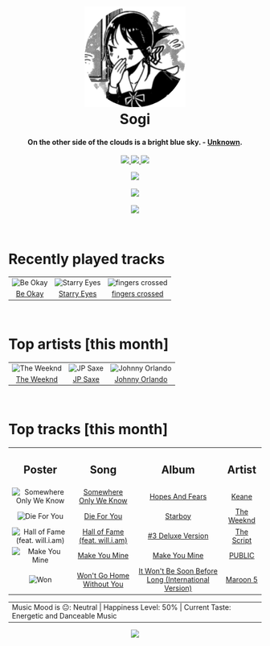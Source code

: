 <h1 align='center'>
  <br>
  <a href='https://www.youtube.com/watch?v=dQw4w9WgXcQ'><img src='avatar.png' alt='Sogi' width='200'></a>
  <br>
  Sogi
  <br>
</h1>

<h4 align='center'>On the other side of the clouds is a bright blue sky. - <a href='https://duckduckgo.com/?q=Unknown' target='_blank'>Unknown</a>.</h4>

<p align='center' socials>
  <a href='https://discord.com/invite/96EA7ENfV9'>
    <img src='https://img.shields.io/badge/Discord-server-blue'>
  </a>
  <a href='https://sxoxgxi.github.io/'>
    <img src='https://img.shields.io/website?down_color=red&down_message=offline&label=Website&up_color=light%20green&up_message=online&url=https://sxoxgxi.github.io/'>
  </a>
  <img src='https://img.shields.io/badge/Layout-Synced-brightgreen' class='layout'>
</p socials>
<p status, align='center'>
  <a href='https://open.spotify.com/user/317777c47jvjnq6zzzwbijw6gbmi?si=d1aee88debdf46d8'>
    <img src="https://img.shields.io/badge/Playing-Beautiful (feat. Camila Cabello)-&?style=social&logo=spotify">
  </a>
</p status>

<!------ Tools I Use ------>
<p align="center">
  <a href="#">
    <img src="https://skillicons.dev/icons?i=html,css,tailwind,bootstrap,javascript,typescript,python,bash,powershell,react,vite,nextjs,nodejs,flask,django,fastapi,mongodb,postgresql,mysql,sqlite,git&perline=7" />
  </a>
  <p align="center">
  <a href="#">
    <img src="https://skillicons.dev/icons?i=linux,autocad,figma,postman,vscode" />
  </a>
  </p>
</p>
<!------ Tools I Use ------>

<!------ RECENTLY PLAYED ------>

<p recentlyplayed, float='left'>
  <br>
  <h1>Recently played tracks</h1>
  <p></p>
  <table style='width:100%'>
<tr align='center'>
<td>
<img class='artists' src='https://i.scdn.co/image/ab67616d0000b273a518bbe4562f725fabed618d' alt='Be Okay' style='width:50%'>
</td>
<td>
<img class='artists' src='https://i.scdn.co/image/ab67616d0000b2734ab2520c2c77a1d66b9ee21d' alt='Starry Eyes' style='width:50%'>
</td>
<td>
<img class='artists' src='https://i.scdn.co/image/ab67616d0000b273fa8347d023a30f66544e93f0' alt='fingers crossed' style='width:50%'>
</td>
</tr>
<tr align='center'>
<td>
<a href='https://open.spotify.com/track/0RYE1h1i5s9iXwaAjcf5VY'>Be Okay</a>
</td>
<td>
<a href='https://open.spotify.com/track/6zzdyvVWjGrQBraSvuqJPY'>Starry Eyes</a>
</td>
<td>
<a href='https://open.spotify.com/track/7jb91qnNv2R1XdrICW4A0y'>fingers crossed</a>
</td>
</tr>
</table>

</p recentlyplayed>
<!------ .RECENTLY PLAYED ------>
<!------ TOP ARTISTS ------>

<p topartists, float='left'>
  <br>
  <h1>Top artists [this month]</h1>
  <p></p>
  <table style='width:100%'>
<tr align='center'>
<td>
<img class='artists' src='https://i.scdn.co/image/ab6761610000e5eb214f3cf1cbe7139c1e26ffbb' alt='The Weeknd' style='width:50%'>
</td>
<td>
<img class='artists' src='https://i.scdn.co/image/ab6761610000e5ebe5ad2bb4e1b1795a1a4bc713' alt='JP Saxe' style='width:50%'>
</td>
<td>
<img class='artists' src='https://i.scdn.co/image/ab6761610000e5ebc4e3e690d7e1d1cd06692a32' alt='Johnny Orlando' style='width:50%'>
</td>
</tr>
<tr align='center'>
<td>
<a href='https://open.spotify.com/artist/1Xyo4u8uXC1ZmMpatF05PJ' target='_blank'>The Weeknd</a>
</td>
<td>
<a href='https://open.spotify.com/artist/66W9LaWS0DPdL7Sz8iYGYe' target='_blank'>JP Saxe</a>
</td>
<td>
<a href='https://open.spotify.com/artist/6aX6KqXgEcARRHwvWxHcFW' target='_blank'>Johnny Orlando</a>
</td>
</tr>
</table>

</p topartists>
<!------ .TOP ARTISTS ------>

<!------ TOP SONGS ------>

<p topsongs, float='left' >
  <br>
  <h1>Top tracks [this month]</h1>
  <p></p>
  <table style='width:100%'>
    <tr align='center'>
      <td>
      <h2>Poster</h2>
      </td>
      <td>
      <h2>Song</h2>
      </td>
      <td>
      <h2>Album</h2>
      </td>
      <td>
      <h2>Artist</h2>
      </td>
    </tr><tr align='center'>
      <td><img class='artists' src='https://i.scdn.co/image/ab67616d0000b2737d6cd95a046a3c0dacbc7d33' alt='Somewhere Only We Know' style='width:10%'>
      </td>
      <td>
      <a href='https://open.spotify.com/track/1SKPmfSYaPsETbRHaiA18G'>Somewhere Only We Know</a>
      </td>
      <td>
      <a href='https://open.spotify.com/album/0MlTOiC5ZYKFGeZ8h3D4rd'>Hopes And Fears</a>
      </td>
      <td>
      <a href='https://open.spotify.com/artist/53A0W3U0s8diEn9RhXQhVz'>Keane</a>
      </td>
    </tr><tr align='center'>
      <td><img class='artists' src='https://i.scdn.co/image/ab67616d0000b2734718e2b124f79258be7bc452' alt='Die For You' style='width:10%'>
      </td>
      <td>
      <a href='https://open.spotify.com/track/2Ch7LmS7r2Gy2kc64wv3Bz'>Die For You</a>
      </td>
      <td>
      <a href='https://open.spotify.com/album/2ODvWsOgouMbaA5xf0RkJe'>Starboy</a>
      </td>
      <td>
      <a href='https://open.spotify.com/artist/1Xyo4u8uXC1ZmMpatF05PJ'>The Weeknd</a>
      </td>
    </tr><tr align='center'>
      <td><img class='artists' src='https://i.scdn.co/image/ab67616d0000b2732e3049fef96abebf336b7366' alt='Hall of Fame (feat. will.i.am)' style='width:10%'>
      </td>
      <td>
      <a href='https://open.spotify.com/track/7wMq5n8mYSKlQIGECKUgTX'>Hall of Fame (feat. will.i.am)</a>
      </td>
      <td>
      <a href='https://open.spotify.com/album/7JOCOjZTcLysDMkZGWlcIj'>#3 Deluxe Version</a>
      </td>
      <td>
      <a href='https://open.spotify.com/artist/3AQRLZ9PuTAozP28Skbq8V'>The Script</a>
      </td>
    </tr><tr align='center'>
      <td><img class='artists' src='https://i.scdn.co/image/ab67616d0000b2730d0621554b1c6c9dbf3556be' alt='Make You Mine' style='width:10%'>
      </td>
      <td>
      <a href='https://open.spotify.com/track/5iFwAOB2TFkPJk8sMlxP8g'>Make You Mine</a>
      </td>
      <td>
      <a href='https://open.spotify.com/album/2CxrZinzjDXZidyx5EP214'>Make You Mine</a>
      </td>
      <td>
      <a href='https://open.spotify.com/artist/4vxaQs6vK54nK89J1VtLex'>PUBLIC</a>
      </td>
    </tr><tr align='center'>
      <td><img class='artists' src='https://i.scdn.co/image/ab67616d0000b273515b72d7c72fc65b017a87ea' alt='Won't Go Home Without You' style='width:10%'>
      </td>
      <td>
      <a href='https://open.spotify.com/track/6WEBwvsmpaoGxka0tSh5a7'>Won't Go Home Without You</a>
      </td>
      <td>
      <a href='https://open.spotify.com/album/2RUHJZ3raiIDsR3yX4JXf5'>It Won't Be Soon Before Long (International Version)</a>
      </td>
      <td>
      <a href='https://open.spotify.com/artist/04gDigrS5kc9YWfZHwBETP'>Maroon 5</a>
      </td>
    </tr></table>
</p topsongs>
<table classification align='center'>
  <td>Music Mood is 😐: Neutral | Happiness Level: 50% | Current Taste: Energetic and Danceable Music</td>
</table classification>
<!------ .TOP SONGS ------>
<p align='center'>
  <img src='https://profile-counter.glitch.me/sxoxgxi/count.svg'>
</p>
